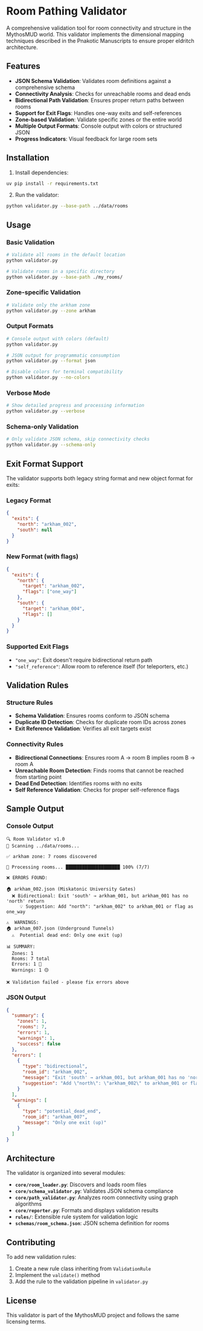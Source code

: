 # Room Pathing Validator

A comprehensive validation tool for room connectivity and structure in the MythosMUD world. This validator implements the dimensional mapping techniques described in the Pnakotic Manuscripts to ensure proper eldritch architecture.

## Features

- **JSON Schema Validation**: Validates room definitions against a comprehensive schema
- **Connectivity Analysis**: Checks for unreachable rooms and dead ends
- **Bidirectional Path Validation**: Ensures proper return paths between rooms
- **Support for Exit Flags**: Handles one-way exits and self-references
- **Zone-based Validation**: Validate specific zones or the entire world
- **Multiple Output Formats**: Console output with colors or structured JSON
- **Progress Indicators**: Visual feedback for large room sets

## Installation

1. Install dependencies:
```bash
uv pip install -r requirements.txt
```

2. Run the validator:
```bash
python validator.py --base-path ../data/rooms
```

## Usage

### Basic Validation
```bash
# Validate all rooms in the default location
python validator.py

# Validate rooms in a specific directory
python validator.py --base-path ./my_rooms/
```

### Zone-specific Validation
```bash
# Validate only the arkham zone
python validator.py --zone arkham
```

### Output Formats
```bash
# Console output with colors (default)
python validator.py

# JSON output for programmatic consumption
python validator.py --format json

# Disable colors for terminal compatibility
python validator.py --no-colors
```

### Verbose Mode
```bash
# Show detailed progress and processing information
python validator.py --verbose
```

### Schema-only Validation
```bash
# Only validate JSON schema, skip connectivity checks
python validator.py --schema-only
```

## Exit Format Support

The validator supports both legacy string format and new object format for exits:

### Legacy Format
```json
{
  "exits": {
    "north": "arkham_002",
    "south": null
  }
}
```

### New Format (with flags)
```json
{
  "exits": {
    "north": {
      "target": "arkham_002",
      "flags": ["one_way"]
    },
    "south": {
      "target": "arkham_004",
      "flags": []
    }
  }
}
```

### Supported Exit Flags
- `"one_way"`: Exit doesn't require bidirectional return path
- `"self_reference"`: Allow room to reference itself (for teleporters, etc.)

## Validation Rules

### Structure Rules
- **Schema Validation**: Ensures rooms conform to JSON schema
- **Duplicate ID Detection**: Checks for duplicate room IDs across zones
- **Exit Reference Validation**: Verifies all exit targets exist

### Connectivity Rules
- **Bidirectional Connections**: Ensures room A → room B implies room B → room A
- **Unreachable Room Detection**: Finds rooms that cannot be reached from starting point
- **Dead End Detection**: Identifies rooms with no exits
- **Self Reference Validation**: Checks for proper self-reference flags

## Sample Output

### Console Output
```
🔍 Room Validator v1.0
📁 Scanning ../data/rooms...

✅ arkham zone: 7 rooms discovered

🔄 Processing rooms... ████████████████████ 100% (7/7)

❌ ERRORS FOUND:

🏠 arkham_002.json (Miskatonic University Gates)
  ❌ Bidirectional: Exit 'south' → arkham_001, but arkham_001 has no 'north' return
     💡 Suggestion: Add "north": "arkham_002" to arkham_001 or flag as one_way

⚠️  WARNINGS:
🏠 arkham_007.json (Underground Tunnels)
  ⚠️  Potential dead end: Only one exit (up)

📊 SUMMARY:
  Zones: 1
  Rooms: 7 total
  Errors: 1 🔴
  Warnings: 1 🟡

❌ Validation failed - please fix errors above
```

### JSON Output
```json
{
  "summary": {
    "zones": 1,
    "rooms": 7,
    "errors": 1,
    "warnings": 1,
    "success": false
  },
  "errors": [
    {
      "type": "bidirectional",
      "room_id": "arkham_002",
      "message": "Exit 'south' → arkham_001, but arkham_001 has no 'north' return",
      "suggestion": "Add \"north\": \"arkham_002\" to arkham_001 or flag as one_way"
    }
  ],
  "warnings": [
    {
      "type": "potential_dead_end",
      "room_id": "arkham_007",
      "message": "Only one exit (up)"
    }
  ]
}
```

## Architecture

The validator is organized into several modules:

- **`core/room_loader.py`**: Discovers and loads room files
- **`core/schema_validator.py`**: Validates JSON schema compliance
- **`core/path_validator.py`**: Analyzes room connectivity using graph algorithms
- **`core/reporter.py`**: Formats and displays validation results
- **`rules/`**: Extensible rule system for validation logic
- **`schemas/room_schema.json`**: JSON schema definition for rooms

## Contributing

To add new validation rules:

1. Create a new rule class inheriting from `ValidationRule`
2. Implement the `validate()` method
3. Add the rule to the validation pipeline in `validator.py`

## License

This validator is part of the MythosMUD project and follows the same licensing terms.
